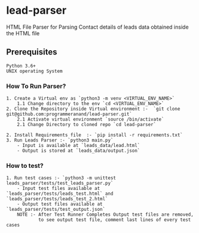 # lead-parser
HTML File Parser for Parsing Contact details of leads data obtained inside the HTML file

## Prerequisites
    Python 3.6+
    UNIX operating System
    
### How To Run Parser?
    1. Create a Virtual env as `python3 -m venv <VIRTUAL_ENV_NAME>`
        1.1 Change directory to the env `cd <VIRTUAL_ENV_NAME>`
    2. Clone the Repository inside Virtual environment :-  `git clone git@github.com:programmeranand/lead-parser.git`
        2.1 Activate virtual environment `source /bin/activate`
        2.1 Change Directory to cloned repo `cd lead-parser`
         
    2. Install Requirements file  :- `pip install -r requirements.txt`
    3. Run Leads Parser :- `python3 main.py`
        - Input is available at `leads_data/lead.html`
        - Output is stored at `leads_data/output.json`
        
### How to test?
    1. Run test cases :- `python3 -m unittest leads_parser/tests/test_leads_parser.py`
        - Input test files available at `leads_parser/tests/leads_test.html` and `leads_parser/tests/leads_test_2.html`
        - Output test files available at `leads_parser/tests/test_output.json`
        NOTE :- After Test Runner Completes Output test files are removed,
                to see output test file, comment last lines of every test cases
        